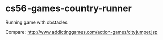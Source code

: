 cs56-games-country-runner
=========================

Running game with obstacles.

Compare: http://www.addictinggames.com/action-games/cityjumper.jsp

